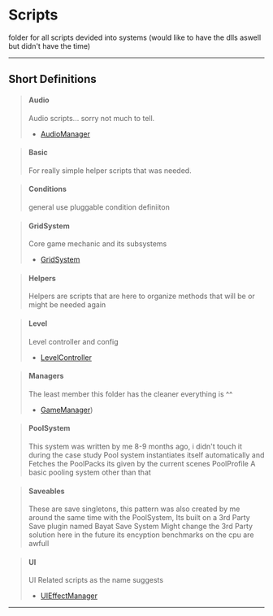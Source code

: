 # Scripts

folder for all scripts devided into systems (would like to have the dlls aswell but didn't have the time)

---

## Short Definitions

> #### Audio
> Audio scripts...   sorry not much to tell.
> * [AudioManager](Audio/ReadMe.md)

> #### Basic
> For really simple helper scripts that was needed.

> #### Conditions
> general use pluggable condition definiiton

> #### GridSystem
> Core game mechanic and its subsystems
> * [GridSystem](GridSystem/ReadMe.md)

> #### Helpers
> Helpers are scripts that are here to organize methods that will be or might be needed again

> #### Level
> Level controller and config
> * [LevelController](Level/ReadMe.md)

> #### Managers
> The least member this folder has the cleaner everything is ^^
> * [GameManager](Managers/ReadMe.md))

> #### PoolSystem
> This system was written by me 8-9 months ago, i didn't touch it during the case study
> Pool system instantiates itself automatically and Fetches the PoolPacks its given by the current scenes PoolProfile
> A basic pooling system other than that 

> #### Saveables
> These are save singletons, this pattern was also created by me around the same time with the PoolSystem,
> Its built on a 3rd Party Save plugin named Bayat Save System
> Might change the 3rd Party solution here in the future its encyption benchmarks on the cpu are awfull

> #### UI
> UI Related scripts as the name suggests
> * [UIEffectManager](UI/ReadMe.md)

---





